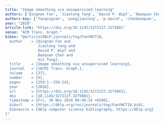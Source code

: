 ```yaml
---
title: "Image smoothing via unsupervised learning"
authors: ['Qingnan Fan', 'Jiaolong Yang', 'David P. Wipf', 'Baoquan Chen', 'Xin Tong']
authors-key: ['fanqingnan', 'yangjiaolong', 'p.david', 'chenbaoquan', 'tongxin']
year: "2018"
article-link: "https://doi.org/10.1145/3272127.3275081"
venue: "ACM Trans. Graph."
bibex: "@article{DBLP:journals/tog/FanYWCT18,
  author    = {Qingnan Fan and
               Jiaolong Yang and
               David P. Wipf and
               Baoquan Chen and
               Xin Tong},
  title     = {Image smoothing via unsupervised learning},
  journal   = {{ACM} Trans. Graph.},
  volume    = {37},
  number    = {6},
  pages     = {259:1--259:14},
  year      = {2018},
  url       = {https://doi.org/10.1145/3272127.3275081},
  doi       = {10.1145/3272127.3275081},
  timestamp = {Fri, 30 Nov 2018 08:46:14 +0100},
  biburl    = {https://dblp.org/rec/journals/tog/FanYWCT18.bib},
  bibsource = {dblp computer science bibliography, https://dblp.org}
}"
---
```

